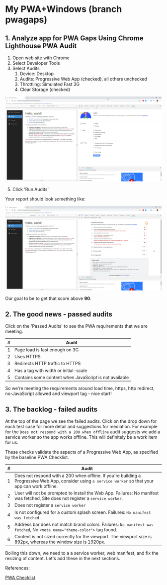 # My PWA+Windows (branch pwagaps)

## 1. Analyze app for PWA Gaps Using Chrome Lighthouse PWA Audit

1. Open web site with Chrome
2. Select Developer Tools
3. Select Audits
    1. Device: Desktop
    2. Audits: Progressive Web App (checked), all others unchecked
    3. Throttling: Simulated Fast 3G
    4. Clear Storage (checked)

![chrome audits](https://github.com/mjfusa/PWA-Windows/blob/pwagaps/docs/chrome_2018-09-21_10-27-09.png)

5. Click 'Run Audits'

Your report should look something like:

![audit results](https://github.com/mjfusa/PWA-Windows/blob/pwagaps/docs/chrome_2018-09-21_10-29-24.png)

Our goal to be to get that score above **90**.


## 2. The good news - passed audits

Click on the 'Passed Audits' to see the PWA requirements that we are meeting.

|#|Audit|
| --- | --- |
|1|Page load is fast enough on 3G|
|2|Uses HTTPS|
|3|Redirects HTTP traffic to HTTPS|
|4|Has a <meta name="viewport"> tag with width or initial-scale|
|5|Contains some content when JavaScript is not available|

So we're meeting the requirements around load time, https, http redirect, no-JavaScript allowed and viewport tag - nice start!

## 3. The backlog - failed audits

At the top of the page we see the failed audits. Click on the drop down for each test case for more detail and suggestions for mediation. For example for the ```Does not respond with a 200 when offline``` audit suggests we add a service worker so the app works offline. This will definitely be a work item for us.

These checks validate the aspects of a Progressive Web App, as specified by the baseline PWA Checklist.

|#|Audit|
| --- | --- |
|1|Does not respond with a 200 when offline. If you're building a Progressive Web App, consider using `a service worker` so that your app can work offline.|
2|User will not be prompted to Install the Web App. Failures: No manifest was fetched, Site does not register a `service worker`.|
|3|Does not register a `service worker`|
|4|Is not configured for a custom splash screen. Failures: `No manifest was fetched.`|
|5|Address bar does not match brand colors. Failures: `No manifest was fetched`, No `<meta name="theme-color">` tag found.|
|6|Content is not sized correctly for the viewport. The viewport size is 892px, whereas the window size is 1920px.|

Boiling this down, we need to a a service worker, web manifest, and fix the resizing of content. Let's add these in the next sections.


References:

[PWA Checklist](https://developers.google.com/web/progressive-web-apps/checklist)
